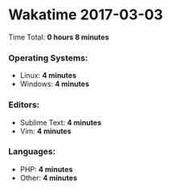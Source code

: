 # Wakatime 2017-03-03

Time Total: **0 hours 8 minutes**

### Operating Systems:
- Linux: **4 minutes** 
- Windows: **4 minutes** 

### Editors:
- Sublime Text: **4 minutes** 
- Vim: **4 minutes** 

### Languages:
- PHP: **4 minutes** 
- Other: **4 minutes** 

